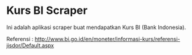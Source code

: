 # Kurs BI Scraper
Ini adalah aplikasi scraper buat mendapatkan Kurs BI (Bank Indonesia).

Referensi : 
http://www.bi.go.id/en/moneter/informasi-kurs/referensi-jisdor/Default.aspx
